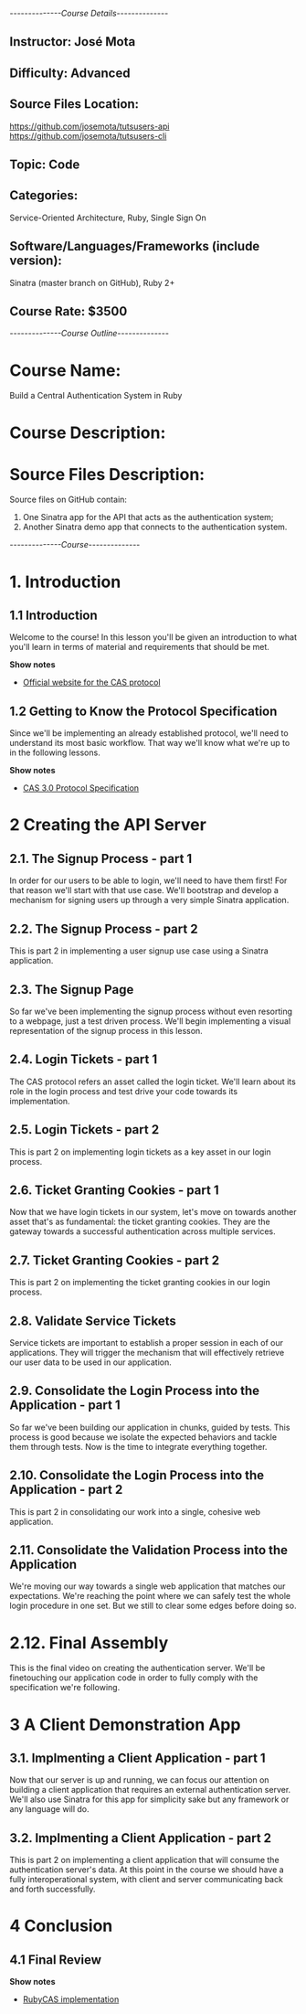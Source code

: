*--------------Course Details--------------*

## Instructor: José Mota

## Difficulty: Advanced

## Source Files Location:

https://github.com/josemota/tutsusers-api
https://github.com/josemota/tutsusers-cli

## Topic: Code

## Categories:

Service-Oriented Architecture, Ruby, Single Sign On

## Software/Languages/Frameworks (include version):

Sinatra (master branch on GitHub), Ruby 2+

## Course Rate: $3500

*--------------Course Outline--------------*

# Course Name:

Build a Central Authentication System in Ruby

# Course Description:

# Source Files Description:

Source files on GitHub contain:

1. One Sinatra app for the API that acts as the authentication system;
2. Another Sinatra demo app that connects to the authentication system.

*--------------Course--------------*

# 1. Introduction

## 1.1 Introduction

Welcome to the course! In this lesson you'll be given an introduction to what
you'll learn in terms of material and requirements that should be met.

**Show notes**

- [Official website for the CAS
protocol](http://jasig.github.io/cas/4.0.x/index.html)

## 1.2 Getting to Know the Protocol Specification

Since we'll be implementing an already established protocol, we'll need to
understand its most basic workflow. That way we'll know what we're up to in the
following lessons.

**Show notes**

- [CAS 3.0 Protocol
Specification](https://github.com/Jasig/cas/blob/master/cas-server-documentation/protocol/CAS-Protocol-Specification.md)

# 2 Creating the API Server

## 2.1. The Signup Process - part 1

In order for our users to be able to login, we'll need to have them first! For
that reason we'll start with that use case. We'll bootstrap and develop a
mechanism for signing users up through a very simple Sinatra application.

## 2.2. The Signup Process - part 2

This is part 2 in implementing a user signup use case using a Sinatra
application.

## 2.3. The Signup Page

So far we've been implementing the signup process without even resorting to a
webpage, just a test driven process. We'll begin implementing a visual
representation of the signup process in this lesson.

## 2.4. Login Tickets - part 1

The CAS protocol refers an asset called the login ticket. We'll learn about its
role in the login process and test drive your code towards its implementation.

## 2.5. Login Tickets - part 2

This is part 2 on implementing login tickets as a key asset in our login
process.

## 2.6. Ticket Granting Cookies - part 1

Now that we have login tickets in our system, let's move on towards another
asset that's as fundamental: the ticket granting cookies. They are the gateway
towards a successful authentication across multiple services.

## 2.7. Ticket Granting Cookies - part 2

This is part 2 on implementing the ticket granting cookies in our login
process.

## 2.8. Validate Service Tickets

Service tickets are important to establish a proper session in each of our
applications. They will trigger the mechanism that will effectively retrieve
our user data to be used in our application.

## 2.9. Consolidate the Login Process into the Application - part 1

So far we've been building our application in chunks, guided by tests. This
process is good because we isolate the expected behaviors and tackle them
through tests. Now is the time to integrate everything together.

## 2.10. Consolidate the Login Process into the Application - part 2

This is part 2 in consolidating our work into a single, cohesive web
application.

## 2.11. Consolidate the Validation Process into the Application

We're moving our way towards a single web application that matches our
expectations. We're reaching the point where we can safely test the whole login
procedure in one set. But we still to clear some edges before doing so.

# 2.12. Final Assembly

This is the final video on creating the authentication server. We'll be
finetouching our application code in order to fully comply with the
specification we're following.

# 3 A Client Demonstration App

## 3.1. Implmenting a Client Application - part 1

Now that our server is up and running, we can focus our attention on building a
client application that requires an external authentication server. We'll also
use Sinatra for this app for simplicity sake but any framework or any language
will do.

## 3.2. Implmenting a Client Application - part 2

This is part 2 on implementing a client application that will consume the
authentication server's data. At this point in the course we should have a
fully interoperational system, with client and server communicating back and
forth successfully.

# 4 Conclusion

## 4.1 Final Review

**Show notes**

- [RubyCAS implementation](http://github.com/rubycas/rubycas-server)
